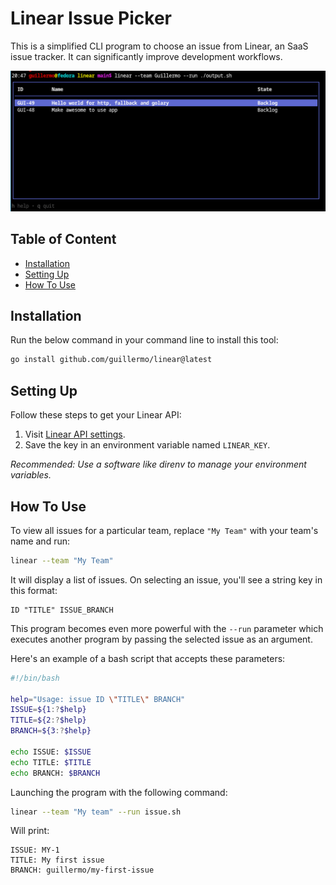 # Linear Issue Picker

This is a simplified CLI program to choose an issue from Linear, an SaaS issue tracker. It can significantly improve development workflows.

![UI](docs/ui.png)

## Table of Content

- [Installation](#installation)
- [Setting Up](#setting-up)
- [How To Use](#how-to-use)

## Installation
Run the below command in your command line to install this tool:
```bash
go install github.com/guillermo/linear@latest
```
## Setting Up
Follow these steps to get your Linear API:
1. Visit [Linear API settings](https://linear.app/justwatch/settings/api).
2. Save the key in an environment variable named `LINEAR_KEY`.

*Recommended: Use a software like direnv to manage your environment variables.*

## How To Use
To view all issues for a particular team, replace `"My Team"` with your team's name and run:
```bash
linear --team "My Team"
```
It will display a list of issues. On selecting an issue, you'll see a string key in this format:
```
ID "TITLE" ISSUE_BRANCH
```
This program becomes even more powerful with the `--run` parameter which executes another program by passing the selected issue as an argument.

Here's an example of a bash script that accepts these parameters:
```bash
#!/bin/bash

help="Usage: issue ID \"TITLE\" BRANCH"
ISSUE=${1:?$help}
TITLE=${2:?$help}
BRANCH=${3:?$help}

echo ISSUE: $ISSUE
echo TITLE: $TITLE
echo BRANCH: $BRANCH
```
Launching the program with the following command:
```bash
linear --team "My team" --run issue.sh
```
Will print:
```
ISSUE: MY-1
TITLE: My first issue
BRANCH: guillermo/my-first-issue
```

